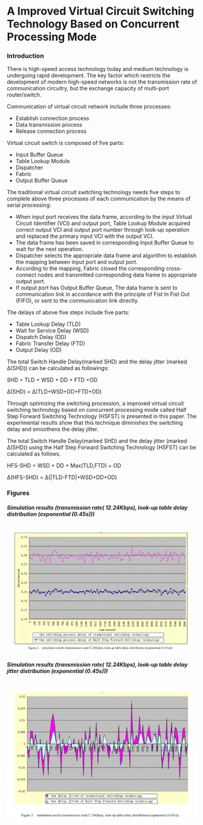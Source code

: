 # A Improved Virtual Circuit Switching Technology Based on Concurrent Processing Mode

### Introduction

There is high-speed access technology today and medium technology is undergoing rapid development. The key factor which restricts the development of modern high-speed networks is not the transmission rate of communication circuitry, but the exchange capacity of multi-port router/switch.

Communication of virtual circuit network include three processes:
* Establish connection process
* Data transmission process
* Release connection process

Virtual circuit switch is composed of five parts:
* Input Buffer Queue
* Table Lookup Module
* Dispatcher
* Fabric
* Output Buffer Queue

The traditional virtual circuit switching technology needs five steps to complete above three processes of each communication by the means of serial processing:
* When input port receives the data frame, according to the input Virtual Circuit Identifier (VCI) and output port, Table
Lookup Module acquired correct output VCI and output port number through look-up operation and replaced the primary input VCI with the output VCI.
* The data frame has been saved in corresponding Input Buffer Queue to wait for the next operation.
* Dispatcher selects the appropriate data frame and algorithm to establish the mapping between input port and output port.
* According to the mapping, Fabric closed the corresponding cross-connect nodes and transmitted corresponding data frame to appropriate output port.
* If output port has Output Buffer Queue, The data frame is sent to communication link in accordance with the principle of Fist In Fist Out (FIFO), or sent to the communication link directly.

The delays of above five steps include five parts:
* Table Lookup Delay (TLD)
* Wait for Service Delay (WSD)
* Dispatch Delay (DD)
* Fabric Transfer Delay (FTD)
* Output Delay (OD)

The total Switch Handle Delay(marked SHD) and the delay jitter (marked &#916;(SHD)) can be calculated as followings:

SHD = TLD + WSD + DD + FTD +OD

&#916;(SHD) = &#916;(TLD+WSD+DD+FTD+OD)

Through optimizing the switching procession, a improved virtual circuit switching technology based on concurrent processing mode called Half Step Forward Switching Technology (HSFST) is presented in this paper. The experimental results show that this technique diminishes the switching delay and smoothens the delay jitter. 

The total Switch Handle Delay(marked SHD) and the delay jitter (marked &#916;(SHD)) using the  Half Step Forward Switching Technology (HSFST) can be calculated as follows.

HFS-SHD = WSD + DD + Max(TLD,FTD) + OD

&#916;(HFS-SHD) = &#916;(|TLD-FTD|+WSD+DD+OD)


### Figures

##### Simulation results (transmission rate( 12.24Kbps), look-up table delay distribution (exponential (0.45s)))
![Delay](delay.png)

##### Simulation results (transmission rate( 12.24Kbps), look-up table delay jitter distribution (exponential (0.45s)))
![Delay jitter](delay_jitter.png)
